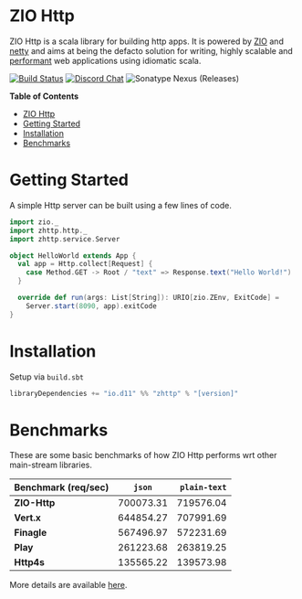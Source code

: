 # ZIO Http

ZIO Http is a scala library for building http apps. It is powered by [ZIO] and [netty] and aims at being the defacto solution for writing, highly scalable and [performant](#benchmarks) web applications using idiomatic scala.

[![Build Status](https://travis-ci.com/dream11/zio-http.svg?branch=master)](https://travis-ci.com/dream11/zio-http)
[![Discord Chat](https://img.shields.io/discord/629491597070827530.svg?logo=discord)](https://discord.com/channels/629491597070827530/819703129267372113)
![Sonatype Nexus (Releases)](https://img.shields.io/nexus/r/io.d11/zhttp_2.13?server=https%3A%2F%2Fs01.oss.sonatype.org)

[zio]: https://zio.dev
[netty]: http://netty.io

**Table of Contents**

- [ZIO Http](#zio-http)
- [Getting Started](#getting-started)
- [Installation](#installation)
- [Benchmarks](#benchmarks)

# Getting Started

A simple Http server can be built using a few lines of code.

```scala
import zio._
import zhttp.http._
import zhttp.service.Server

object HelloWorld extends App {
  val app = Http.collect[Request] {
    case Method.GET -> Root / "text" => Response.text("Hello World!")
  }

  override def run(args: List[String]): URIO[zio.ZEnv, ExitCode] =
    Server.start(8090, app).exitCode
}
```

# Installation

Setup via `build.sbt`

```scala
libraryDependencies += "io.d11" %% "zhttp" % "[version]"
```

# Benchmarks

These are some basic benchmarks of how ZIO Http performs wrt other main-stream libraries.

| **Benchmark (req/sec)** |  `json`   | `plain-text` |
| :---------------------- | :-------: | -----------: |
| **ZIO-Http**            | 700073.31 |    719576.04 |
| **Vert.x**              | 644854.27 |    707991.69 |
| **Finagle**             | 567496.97 |    572231.69 |
| **Play**                | 261223.68 |    263819.25 |
| **Http4s**              | 135565.22 |    139573.98 |

More details are available [here](https://github.com/dream11/zio-http/blob/master/BENCHMARKS.md).
